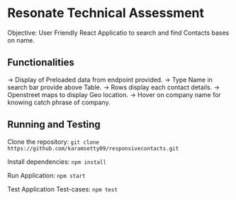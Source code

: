 # Resonate Technical Assessment

Objective: User Friendly React Applicatio to search and find Contacts bases on name.

## Functionalities

-> Display of Preloaded data from endpoint provided.
-> Type Name in search bar provide above Table.
-> Rows display each contact details.
-> Openstreet maps to display Geo location.
-> Hover on company name for knowing catch phrase of company.

## Running and Testing

Clone the repository: `git clone https://github.com/karamsetty09/responsivecontacts.git`

Install dependencies: `npm install`

Run Application: `npm start`

Test Application Test-cases: `npm test`
